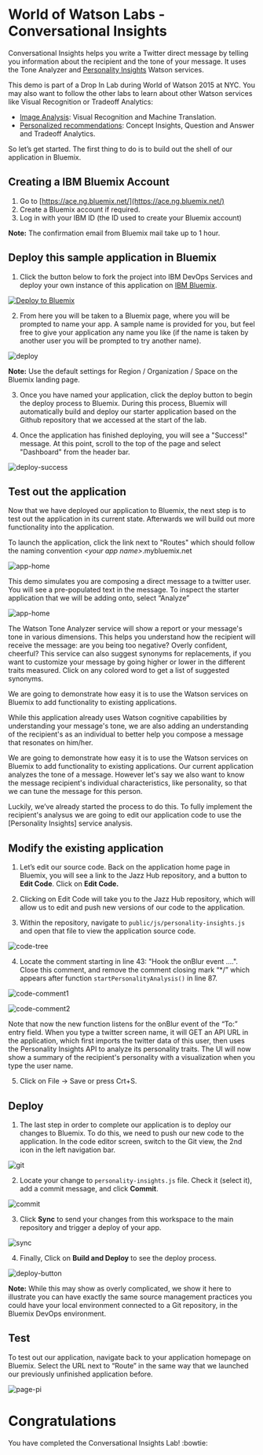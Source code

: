 # World of Watson Labs - Conversational Insights

 Conversational Insights helps you write a Twitter direct message by telling you information about the recipient and the tone of your message. It uses the Tone Analyzer and [Personality Insights][pi_service] Watson services.

This demo is part of a Drop In Lab during World of Watson 2015 at NYC.
You may also want to follow the other labs to learn about other Watson services like Visual Recognition or Tradeoff Analytics:
 * [Image Analysis](https://github.com/watson-developer-cloud/image-analysis): Visual Recognition and Machine Translation.
 * [Personalized recommendations](https://github.com/watson-developer-cloud/personalized-recommendations): Concept Insights, Question and Answer and Tradeoff Analytics.

So let’s get started. The first thing to do is to build out the shell of our application in Bluemix.

## Creating a IBM Bluemix Account

  1. Go to [https://ace.ng.bluemix.net/](https://ace.ng.bluemix.net/)
  2. Create a Bluemix account if required.
  3. Log in with your IBM ID (the ID used to create your Bluemix account)

**Note:** The confirmation email from Bluemix mail take up to 1 hour.

## Deploy this sample application in Bluemix

  1. Click the button below to fork the project into IBM DevOps Services and deploy your own instance of this application on [IBM Bluemix][bluemix].

  [![Deploy to Bluemix](https://bluemix.net/deploy/button.png)](https://bluemix.net/deploy?repository=https://github.com/herchu/message-assistant)

  2. From here you will be taken to a Bluemix page, where you will be prompted to name your app. A sample name is provided for you, but feel free to give your application any name you like (if the name is taken by another user you will be prompted to try another name).

  ![deploy](instructions/deploy.png)

  **Note:** Use the default settings for Region / Organization / Space on the Bluemix landing page.

  3. Once you have named your application, click the deploy button to begin the deploy process to Bluemix. During this process, Bluemix will automatically build and deploy our starter application based on the Github repository that we accessed at the start of the lab.

  4. Once the application has finished deploying, you will see a "Success!" message. At this point, scroll to the top of the page and select "Dashboard" from the header bar.

  ![deploy-success](instructions/deploy-success.png)

 
## Test out the application

Now that we have deployed our application to Bluemix, the next step is to test out the application in its current state. Afterwards we will build out more functionality into the application.

To launch the application, click the link next to "Routes" which should follow the naming convention *\<your app name\>*.mybluemix.net

  ![app-home](instructions/page-home.png)

This demo simulates you are composing a direct message to a twitter user. You will see a pre-populated text in the message. To inspect the starter application that we will be adding onto, select “Analyze”

  ![app-home](instructions/page-tone.png)
  
The Watson Tone Analyzer service will show a report or your message's tone in various dimensions. This helps you understand how the recipient will receive the message: are you being too negative? Overly confident, cheerful? This service can also suggest synonyms for replacements, if you want to customize your message by going higher or lower in the different traits measured. Click on any colored word to get a list of suggested synonyms.

We are going to demonstrate how easy it is to use the Watson services on Bluemix to add functionality to existing applications. 

While this application already uses Watson cognitive capabilities by understanding your message's tone, we are also adding an understanding of the recipient's as an individual to better help you compose a message that resonates on him/her.

  
We are going to demonstrate how easy it is to use the Watson services on Bluemix to add functionality to existing applications. Our current application analyzes the tone of a message. However let's say we also want to know the message recipient's individual characteristics, like personality, so that we can tune the message for this person.

Luckily, we’ve already started the process to do this. To fully implement the recipient's analysus we are going to edit our application code to use the [Personality Insights] service analysis.
  
## Modify the existing application

  1. Let’s edit our source code. Back on the application home page in Bluemix, you will see a link to the Jazz Hub repository, and a button to **Edit Code**.
  Click on **Edit Code.**

  2. Clicking on Edit Code will take you to the Jazz Hub repository, which will allow us to edit and push new versions of our code to the application.
  
 3. Within the repository, navigate to `public/js/personality-insights.js` and open that file to view the application source code.

  ![code-tree](instructions/code-tree.png)

 4.  Locate the comment starting in line 43: "Hook the onBlur event ....". Close this comment, and remove the comment closing mark “*/” which appears after function `startPersonalityAnalysis()` in line 87.

  ![code-comment1](instructions/code-comment1.png)

  ![code-comment2](instructions/code-comment2.png)

Note that now the new function listens for the onBlur event of the “To:” entry field. When you type a twitter screen name, it will GET an API URL in the application, which first imports the twitter data of this user, then uses the Personality Insights API to analyze its personality traits. The UI will now show a summary of the recipient's personality with a visualization when you type the user name.

 5. Click on File -> Save or press Crt+S.
  

## Deploy

  1. The last step in order to complete our application is to deploy our changes to Bluemix. To do this, we need to push our new code to the application. In the code editor screen, switch to the Git view, the 2nd icon in the left navigation bar.

  ![git](instructions/git.png)

  2. Locate your change to `personality-insights.js` file. Check it (select it), add a commit message, and click **Commit**.

  ![commit](instructions/commit.png)

  3. Click **Sync** to send your changes from this workspace to the main repository and trigger a deploy of your app.

  ![sync](instructions/sync.png)

  4. Finally, Click on **Build and Deploy** to see the deploy process.

  ![deploy-button](instructions/build-and-deploy.png)

**Note:** While this may show as overly complicated, we show it here to illustrate you can have exactly the same source management practices you could have your local environment connected to a Git repository, in the Bluemix DevOps environment.

## Test

To test out our application, navigate back to your application homepage on Bluemix. Select the URL next to “Route” in the same way that we launched our previously unfinished application before.

  ![page-pi](instructions/page-pi.png)

# Congratulations 

You have completed the Conversational Insights Lab! :bowtie:

[bluemix]: https://console.ng.bluemix.net/
[wdc_services]: http://www.ibm.com/smarterplanet/us/en/ibmwatson/developercloud/services-catalog.html
[pi_service]: http://www.ibm.com/smarterplanet/us/en/ibmwatson/developercloud/personality-insights.html
